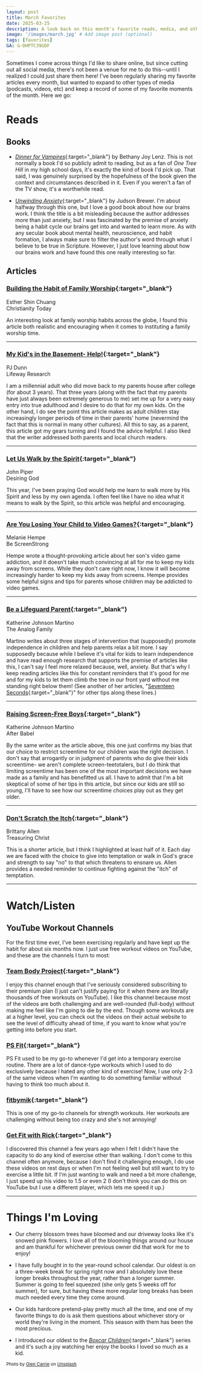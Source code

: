 ```yaml
---
layout: post
title: March Favorites
date: 2025-03-25
description: A look back on this month's favorite reads, media, and other moments. 
image: '/images/march.jpg' # Add image post (optional)
tags: [favorites]
GA: G-DHPTC39GDF
---
```

Sometimes I come across things I'd like to share online, but since cutting out all social media, there's not been a venue for me to do this--until I realized I could just share them here! I've been regularly sharing my favorite articles every month, but wanted to expand to other types of media (podcasts, videos, etc) and keep a record of some of my favorite moments of the month. Here we go:

# Reads

## Books

- [*Dinner for Vampires*](https://amzn.to/3DQQ3SC){:target="_blank"} by Bethany Joy Lenz. This is not normally a book I'd so publicly admit to reading, but as a fan of *One Tree Hill* in my high school days, it's exactly the kind of book I'd pick up. That said, I was genuinely surprised by the hopefulness of the book given the context and circumstances described in it. Even if you weren't a fan of the TV show, it's a worthwhile read.

- [*Unwinding Anxiety*](https://amzn.to/4llHSPd){:target="_blank"} by Judson Brewer. I'm about halfway through this one, but I love a good book about how our brains work. I think the title is a bit misleading because the author addresses more than just anxiety, but I was fascinated by the premise of anxiety being a habit cycle our brains get into and wanted to learn more. As with any secular book about mental health, neuroscience, and habit formation, I always make sure to filter the author's word through what I believe to be true in Scripture. However, I just love learning about how our brains work and have found this one really interesting so far. 

## Articles

### [Building the Habit of Family Worship](https://www.christianitytoday.com/2025/03/family-worship-asia-parenting-christian-discipleship/?__readwiseLocation=){:target="_blank"}
Esther Shin Chuang
<br> Christianity Today

An interesting look at family worship habits across the globe, I found this article both realistic and encouraging when it comes to instituting a family worship time.

---

### [My Kid's in the Basement- Help!](https://research.lifeway.com/2025/03/24/my-kids-in-the-basement-help/?__readwiseLocation=){:target="_blank"}
PJ Dunn
<br>Lifeway Research

I am a millennial adult who did move back to my parents house after college (for about 3 years). That three years (along with the fact that my parents have just always been extremely generous to me) set me up for a very easy entry into true adulthood and I desire to do that for my own kids. On the other hand, I do see the point this article makes as adult children stay increasingly longer periods of time in their parents' home (nevermind the fact that this is normal in many other cultures). All this to say, as a parent, this article got my gears turning and I found the advice helpful. I also liked that the writer addressed both parents and local church readers.

---

### [Let Us Walk by the Spirit](https://www.desiringgod.org/messages/let-us-walk-by-the-spirit?__readwiseLocation=){:target="_blank"}
John Piper
<br>Desiring God

This year, I've been praying God would help me learn to walk more by His Spirit and less by my own agenda. I often feel like I have no idea what it means to walk by the Spirit, so this article was helpful and encouraging. 

---

### [Are You Losing Your Child to Video Games?](https://screenstrong.substack.com/p/are-you-losing-your-child-to-video?utm_source=substack&utm_medium=email&__readwiseLocation=){:target="_blank"}
Melanie Hempe
<br>Be ScreenStrong

Hempe wrote a thought-provoking article about her son's video game addiction, and it doesn't take much convincing at all for me to keep my kids away from screens. While they don't care right now, I know it will become increasingly harder to keep my kids away from screens. Hempe provides some helpful signs and tips for parents whose children may be addicted to video games.

---

### [Be a Lifeguard Parent](https://katherinemartinko.substack.com/p/be-a-lifeguard-parent?utm_source=substack&utm_medium=email&__readwiseLocation=){:target="_blank"}
Katherine Johnson Martino
<br>The Analog Family

Martino writes about three stages of intervention that (supposedly) promote independence in children and help parents relax a bit more. I say supposedly because while I believe it's vital for kids to learn independence and have read enough research that supports the premise of articles like this, I can't say I feel more relaxed because, well, anxiety. But that's why I keep reading articles like this for constant reminders that it's good for me and for my kids to let them climb the tree in our front yard without me standing right below them! (See another of her articles, "[Seventeen Seconds](https://katherinemartinko.substack.com/p/seventeen-seconds?utm_source=substack&utm_medium=email){:target="_blank"}" for other tips along these lines.)

---

### [Raising Screen-Free Boys](https://www.afterbabel.com/p/raising-screen-free-boys){:target="_blank"}
Katherine Johnson Martino
<br>After Babel

By the same writer as the article above, this one just confirms my bias that our choice to restrict screentime for our children was the right decision. I don't say that arrogantly or in judgment of parents who do give their kids screentime- we aren't complete screen-teetotalers, but I do think that limiting screentime has been one of the most important decisions we have made as a family and has benefitted us all. I have to admit that I'm a bit skeptical of some of her tips in this article, but since our kids are still so young, I'll have to see how our screentime choices play out as they get older. 

---

### [Don't Scratch the Itch](https://brittanyleeallen.substack.com/p/dont-scratch-the-itch?__readwiseLocation=){:target="_blank"}
Brittany Allen
<br>Treasuring Christ

This is a shorter article, but I think I highlighted at least half of it. Each day we are faced with the choice to give into temptation or walk in God's grace and strength to say "no" to that which threatens to ensnare us. Allen provides a needed reminder to continue fighting against the "itch" of temptation. 

---

# Watch/Listen

## YouTube Workout Channels

For the first time ever, I've been exercising regularly and have kept up the habit for about six months now. I just use free workout videos on YouTube, and these are the channels I turn to most:

### [Team Body Project](https://www.youtube.com/@BodyProjectchallenge/featured){:target="_blank"}

I enjoy this channel enough that I've seriously considered subscribing to their premium plan (I just can't justify paying for it when there are literally thousands of free workouts on YouTube). I like this channel because most of the videos are both challenging and are well-rounded (full-body) without making me feel like I'm going to die by the end. Though some workouts are at a higher level, you can check out the videos on their actual website to see the level of difficulty ahead of time, if you want to know what you're getting into before you start. 

### [PS Fit](https://www.youtube.com/@PS_Fit){:target="_blank"}

PS Fit used to be my go-to whenever I'd get into a temporary exercise routine. There are a lot of dance-type workouts which I used to do exclusively because I hated any other kind of exercise! Now, I use only 2-3 of the same videos when I'm wanting to do something familiar without having to think too much about it. 

### [fitbymik](https://www.youtube.com/@fitbymik){:target="_blank"}

This is one of my go-to channels for strength workouts. Her workouts are challenging without being too crazy and she's not annoying!

### [Get Fit with Rick](https://www.youtube.com/@rickbhullarfitness){:target="_blank"}

I discovered this channel a few years ago when I felt I didn't have the capacity to do any kind of exercise other than walking. I don't come to this channel often anymore, because I don't find it challenging enough, I do use these videos on rest days or when I'm not feeling well but still want to try to exercise a little bit. If I'm just wanting to walk and need a bit more challenge, I just speed up his video to 1.5 or even 2 (I don't think you can do this on YouTube but I use a different player, which lets me speed it up.)

---

# Things I'm Loving

- Our cherry blossom trees have bloomed and our driveway looks like it's snowed pink flowers. I love all of the blooming things around our house and am thankful for whichever previous owner did that work for me to enjoy!

- I have fully bought in to the year-round school calendar. Our oldest is on a three-week break for spring right now and I absolutely love these longer breaks throughout the year, rather than a longer summer. Summer is going to feel squeezed (she only gets 5 weeks off for summer), for sure, but having these more regular long breaks has been much needed every time they come around.

- Our kids hardcore pretend-play pretty much all the time, and one of my favorite things to do is ask them questions about whichever story or world they're living in the moment. This season with them has been the most precious. 

- I introduced our oldest to the [*Boxcar Children*](https://amzn.to/4j4F4E0){:target="_blank"} series and it's such a joy watching her enjoy the books I loved so much as a kid.

<sub>Photo by <a href="https://unsplash.com/@glencarrie?utm_content=creditCopyText&utm_medium=referral&utm_source=unsplash">Glen Carrie</a> on <a href="https://unsplash.com/photos/white-and-black-letter-letter-letter-letter-blocks-5eyAJMTb6mM?utm_content=creditCopyText&utm_medium=referral&utm_source=unsplash">Unsplash</a></sub>